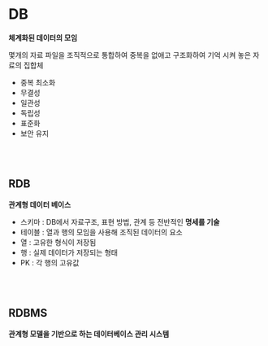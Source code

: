 # DB

**체계화된 데이터의 모임**

몇개의 자료 파일을 조직적으로 통합하여 중복을 없애고 구조화하여 기억 시켜 놓은 자료의 집합체

- 중복 최소화
- 무결성
- 일관성
- 독립성
- 표준화
- 보안 유지

<br>

<br>

## RDB

**관계형 데이터 베이스**

- 스키마 : DB에서 자료구조, 표현 방법, 관계 등 전반적인 **명세를 기술**
- 테이블 : 열과 행의 모임을 사용해 조직된 데이터의 요소
- 열 : 고유한 형식이 저장됨
- 행 : 실제 데이터가 저장되는 형태
- PK : 각 행의 고유값



<br>

<br>

## RDBMS

**관계형 모델을 기반으로 하는 데이터베이스 관리 시스템**



